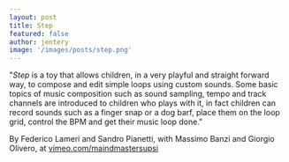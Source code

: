 ```yaml
---
layout: post
title: Step
featured: false
author: jentery
image: '/images/posts/step.png'
---
```


"*Step* is a toy that allows children, in a very playful and straight forward way, to compose and edit simple loops using custom sounds. Some basic topics of music composition such as sound sampling, tempo and track channels are introduced to children who plays with it, in fact children can record sounds such as a finger snap or a dog barf, place them on the loop grid, control the BPM and get their music loop done."

By Federico Lameri and Sandro Pianetti, with Massimo Banzi and Giorgio Olivero, at [vimeo.com/maindmastersupsi](https://vimeo.com/192604301)
